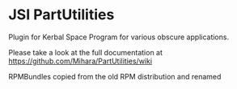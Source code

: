# JSI PartUtilities

Plugin for Kerbal Space Program for various obscure applications.

Please take a look at the full documentation at https://github.com/Mihara/PartUtilities/wiki

RPMBundles copied from the old RPM distribution and renamed